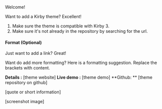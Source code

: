 Welcome!

Want to add a Kirby theme? Excellent!

1. Make sure the theme is compatible with Kirby 3.
2. Make sure it's not already in the repository by searching for the url.

#### Format (Optional)

Just want to add a link? Great!

Want do add more formatting? Here is a formatting suggestion. Replace the brackets with content.

**Details :** [theme website]
**Live demo :** [theme demo]
**Github: ** [theme repository on github]

[quote or short information]

[screenshot image]

